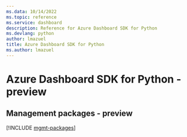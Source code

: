 ```yaml
---
ms.data: 10/14/2022
ms.topic: reference
ms.service: dashboard
description: Reference for Azure Dashboard SDK for Python
ms.devlang: python
author: lmazuel
title: Azure Dashboard SDK for Python
ms.author: lmazuel
---
```

# Azure Dashboard SDK for Python - preview

## Management packages - preview
[!INCLUDE [mgmt-packages](dashboard-mgmt-index.md)]